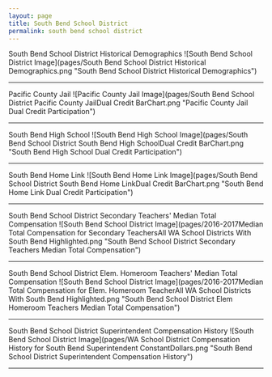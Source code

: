```yaml
---
layout: page
title: South Bend School District
permalink: south bend school district
---
```



South Bend School District Historical Demographics
![South Bend School District Image](pages/South Bend School District Historical Demographics.png "South Bend School District Historical Demographics")

___

Pacific County Jail
![Pacific County Jail Image](pages/South Bend School District Pacific County JailDual Credit BarChart.png "Pacific County Jail Dual Credit Participation")

___

South Bend High School
![South Bend High School Image](pages/South Bend School District South Bend High SchoolDual Credit BarChart.png "South Bend High School Dual Credit Participation")

___

South Bend Home Link
![South Bend Home Link Image](pages/South Bend School District South Bend Home LinkDual Credit BarChart.png "South Bend Home Link Dual Credit Participation")

___

South Bend School District Secondary Teachers' Median Total Compensation
![South Bend School District Image](pages/2016-2017Median Total Compensation for Secondary TeachersAll WA School Districts With South Bend Highlighted.png "South Bend School District Secondary Teachers Median Total Compensation")

___

South Bend School District Elem. Homeroom Teachers' Median Total Compensation
![South Bend School District Image](pages/2016-2017Median Total Compensation for Elem. Homeroom TeacherAll WA School Districts With South Bend Highlighted.png "South Bend School District Elem Homeroom Teachers Median Total Compensation")

___

South Bend School District Superintendent Compensation History
![South Bend School District Image](pages/WA School District Compensation History for South Bend Superintendent ConstantDollars.png "South Bend School District Superintendent Compensation History")

___

